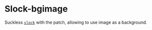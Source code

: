 # Slock-bgimage

Suckless [`slock`](https://tools.suckless.org/slock/) with the patch, allowing to use image as a background.
